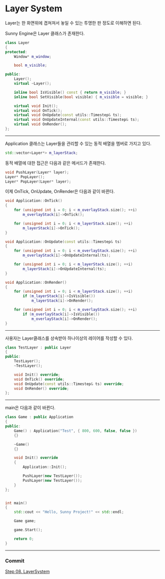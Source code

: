 # Layer System

Layer는 한 화면위에 겹쳐져서 놓일 수 있는 투명한 판 정도로 이해하면 된다.

Sunny Engine은 Layer 클래스가 존재한다.
```cpp
class Layer
{
protected:
	Window* m_window;

	bool m_visible;

public:
	Layer();
	virtual ~Layer();

	inline bool IsVisible() const { return m_visible; }
	inline bool SetVisible(bool visible) { m_visible = visible; }

	virtual void Init();
	virtual void OnTick();
	virtual void OnUpdate(const utils::Timestep& ts);
	virtual void OnUpdateInternal(const utils::Timestep& ts);
	virtual void OnRender();
};
```

---

Application 클래스는 Layer들을 관리할 수 있는 동적 배열을 멤버로 가지고 있다.

```cpp
std::vector<Layer*> m_layerStack;
```

동적 배열에 대한 접근은 다음과 같은 메서드가 존재한다.

```cpp
void PushLayer(Layer* layer);
Layer* PopLayer();
Layer* PopLayer(Layer* layer);
```

이제 OnTick, OnUpdate, OnRender은 다음과 같이 바뀐다.

```cpp
void Application::OnTick()
{
	for (unsigned int i = 0; i < m_overlayStack.size(); ++i)
		m_overlayStack[i]->OnTick();

	for (unsigned int i = 0; i < m_layerStack.size(); ++i)
		m_layerStack[i]->OnTick();
}

void Application::OnUpdate(const utils::Timestep& ts)
{
	for (unsigned int i = 0; i < m_overlayStack.size(); ++i)
		m_overlayStack[i]->OnUpdateInternal(ts);

	for (unsigned int i = 0; i < m_layerStack.size(); ++i)
		m_layerStack[i]->OnUpdateInternal(ts);
}

void Application::OnRender()
{
	for (unsigned int i = 0; i < m_layerStack.size(); ++i)
		if (m_layerStack[i]->IsVisible())
			m_layerStack[i]->OnRender();

	for (unsigned int i = 0; i < m_overlayStack.size(); ++i)
		if (m_overlayStack[i]->IsVisible())
			m_overlayStack[i]->OnRender();
}
```

---

사용자는 Layer클래스를 상속받아 하나이상의 레이어를 작성할 수 있다.

```cpp
class TestLayer : public Layer
{
public:
	TestLayer();
	~TestLayer();

	void Init() override;
	void OnTick() override;
	void OnUpdate(const utils::Timestep& ts) override;
	void OnRender() override;
};
```

---

main은 다음과 같이 바뀐다.

```cpp
class Game : public Application
{
public:
	Game() : Application("Test", { 800, 600, false, false })
	{}

	~Game()
	{}

	void Init() override
	{
		Application::Init();

		PushLayer(new TestLayer());
		PushLayer(new TestLayer());
	}
};


int main()
{
	std::cout << "Hello, Sunny Project!" << std::endl;

	Game game;

	game.Start();

    return 0;
}
```

---
### Commit

[Step 08. LayerSystem]()
